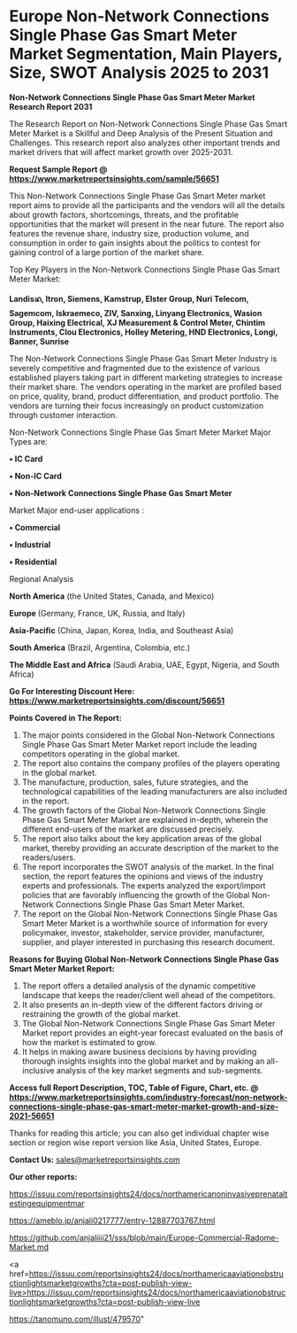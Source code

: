 # Europe Non-Network Connections Single Phase Gas Smart Meter Market Segmentation, Main Players, Size, SWOT Analysis 2025 to 2031

<strong>Non-Network Connections Single Phase Gas Smart Meter Market Research Report 2031</strong>

The Research Report on Non-Network Connections Single Phase Gas Smart Meter Market is a Skillful and Deep Analysis of the Present Situation and Challenges. This research report also analyzes other important trends and market drivers that will affect market growth over 2025-2031.

<strong>Request Sample Report @ <a href=https://www.marketreportsinsights.com/sample/56651>https://www.marketreportsinsights.com/sample/56651</a></strong>

This Non-Network Connections Single Phase Gas Smart Meter market report aims to provide all the participants and the vendors will all the details about growth factors, shortcomings, threats, and the profitable opportunities that the market will present in the near future. The report also features the revenue share, industry size, production volume, and consumption in order to gain insights about the politics to contest for gaining control of a large portion of the market share.

Top Key Players in the Non-Network Connections Single Phase Gas Smart Meter Market:

<strong>Landisᬪ, Itron, Siemens, Kamstrup, Elster Group, Nuri Telecom, Sagemcom, Iskraemeco, ZIV, Sanxing, Linyang Electronics, Wasion Group, Haixing Electrical, XJ Measurement & Control Meter, Chintim Instruments, Clou Electronics, Holley Metering, HND Electronics, Longi, Banner, Sunrise</strong>

The Non-Network Connections Single Phase Gas Smart Meter Industry is severely competitive and fragmented due to the existence of various established players taking part in different marketing strategies to increase their market share. The vendors operating in the market are profiled based on price, quality, brand, product differentiation, and product portfolio. The vendors are turning their focus increasingly on product customization through customer interaction.

Non-Network Connections Single Phase Gas Smart Meter Market Major Types are:

<strong>• IC Card

• Non-IC Card

• Non-Network Connections Single Phase Gas Smart Meter</strong>

Market Major end-user applications :

<strong>• Commercial

• Industrial

• Residential</strong>

Regional Analysis

</u><strong><b>North America</b></strong> (the United States, Canada, and Mexico)

<strong><b>Europe </b></strong>(Germany, France, UK, Russia, and Italy)

<strong><b>Asia-Pacific</b></strong> (China, Japan, Korea, India, and Southeast Asia)

<strong><b>South America</b></strong> (Brazil, Argentina, Colombia, etc.)

<strong><b>The Middle East and Africa</b></strong> (Saudi Arabia, UAE, Egypt, Nigeria, and South Africa)

<strong>Go For Interesting Discount Here: <a href=https://www.marketreportsinsights.com/discount/56651>https://www.marketreportsinsights.com/discount/56651</a></strong>

<strong>Points Covered in The Report:</strong>
<ol>
  <li>The major points considered in the Global Non-Network Connections Single Phase Gas Smart Meter Market report include the leading competitors operating in the global market.</li>
  <li>The report also contains the company profiles of the players operating in the global market.</li>
  <li>The manufacture, production, sales, future strategies, and the technological capabilities of the leading manufacturers are also included in the report.</li>
  <li>The growth factors of the Global Non-Network Connections Single Phase Gas Smart Meter Market are explained in-depth, wherein the different end-users of the market are discussed precisely.</li>
  <li>The report also talks about the key application areas of the global market, thereby providing an accurate description of the market to the readers/users.</li>
  <li>The report incorporates the SWOT analysis of the market. In the final section, the report features the opinions and views of the industry experts and professionals. The experts analyzed the export/import policies that are favorably influencing the growth of the Global Non-Network Connections Single Phase Gas Smart Meter Market.</li>
  <li>The report on the Global Non-Network Connections Single Phase Gas Smart Meter Market is a worthwhile source of information for every policymaker, investor, stakeholder, service provider, manufacturer, supplier, and player interested in purchasing this research document.</li>
</ol>
<strong>Reasons for Buying Global Non-Network Connections Single Phase Gas Smart Meter Market Report:</strong>

<ol>
  <li>The report offers a detailed analysis of the dynamic competitive landscape that keeps the reader/client well ahead of the competitors.</li>
  <li>It also presents an in-depth view of the different factors driving or restraining the growth of the global market.</li>
  <li>The Global Non-Network Connections Single Phase Gas Smart Meter Market report provides an eight-year forecast evaluated on the basis of how the market is estimated to grow.</li>
  <li>It helps in making aware business decisions by having providing thorough insights insights into the global market and by making an all-inclusive analysis of the key market segments and sub-segments.</li>
</ol>
<strong>Access full Report Description, TOC, Table of Figure, Chart, etc. @ <a href=https://www.marketreportsinsights.com/industry-forecast/non-network-connections-single-phase-gas-smart-meter-market-growth-and-size-2021-56651>https://www.marketreportsinsights.com/industry-forecast/non-network-connections-single-phase-gas-smart-meter-market-growth-and-size-2021-56651</a></strong>


Thanks for reading this article; you can also get individual chapter wise section or region wise report version like Asia, United States, Europe.

<strong>Contact Us:</strong>
sales@marketreportsinsights.com

<strong>Our other reports:</strong>

<a href=https://issuu.com/reportsinsights24/docs/northamericanoninvasiveprenataltestingequipmentmar>https://issuu.com/reportsinsights24/docs/northamericanoninvasiveprenataltestingequipmentmar</a>

<a href=https://ameblo.jp/anjali0217777/entry-12887703767.html>https://ameblo.jp/anjali0217777/entry-12887703767.html</a>

<a href=https://github.com/anjaliiii21/sss/blob/main/Europe-Commercial-Radome-Market.md>https://github.com/anjaliiii21/sss/blob/main/Europe-Commercial-Radome-Market.md</a>

<a href=https://issuu.com/reportsinsights24/docs/northamericaaviationobstructionlightsmarketgrowths?cta=post-publish-view-live>https://issuu.com/reportsinsights24/docs/northamericaaviationobstructionlightsmarketgrowths?cta=post-publish-view-live</a>

<a href=https://tanomuno.com/illust/479570>https://tanomuno.com/illust/479570</a>"
